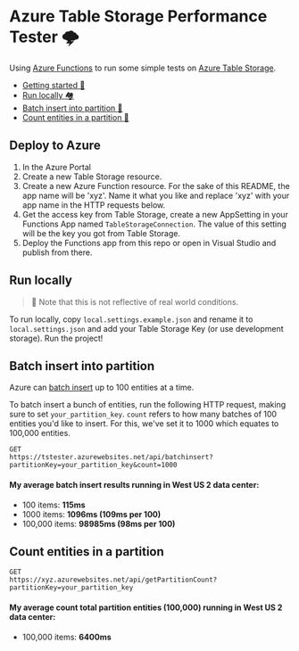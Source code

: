 # Azure Table Storage Performance Tester :cloud_with_lightning:

Using [Azure Functions](https://docs.microsoft.com/en-us/azure/azure-functions/) to run some simple tests on [Azure Table Storage](https://docs.microsoft.com/en-us/azure/cosmos-db/table-storage-how-to-use-dotnet).

- [Getting started :runner:](#getting-started)
- [Run locally :houses:](#run-locally)
- [Batch insert into partition :incoming_envelope:](#batch-insert-into-partition)
- [Count entities in a partition :1234:](#count-entities-in-a-partition)

## Deploy to Azure

1. In the Azure Portal
2. Create a new Table Storage resource.
3. Create a new Azure Function resource. For the sake of this README, the app name will be 'xyz'. Name it what you like and replace 'xyz' with your app name in the HTTP requests below.
4. Get the access key from Table Storage, create a new AppSetting in your Functions App named `TableStorageConnection`. The value of this setting will be the key you got from Table Storage.
5. Deploy the Functions app from this repo or open in Visual Studio and publish from there.

## Run locally

> :information_desk_person: Note that this is not reflective of real world conditions.

To run locally, copy `local.settings.example.json` and rename it to `local.settings.json` and add your Table Storage Key (or use development storage). Run the project!

## Batch insert into partition

Azure can [batch insert](https://docs.microsoft.com/en-us/azure/cosmos-db/table-storage-how-to-use-dotnet#insert-a-batch-of-entities) up to 100 entities at a time.

To batch insert a bunch of entities, run the following HTTP request, making sure to set `your_partition_key`. `count` refers to how many batches of 100 entities you'd like to insert. For this, we've set it to 1000 which equates to 100,000 entities.

```
GET
https://tstester.azurewebsites.net/api/batchinsert?partitionKey=your_partition_key&count=1000
```

#### My average batch insert results running in West US 2 data center:

- 100 items: **115ms**
- 1000 items: **1096ms (109ms per 100)**
- 100,000 items: **98985ms (98ms per 100)**

## Count entities in a partition

```
GET
https://xyz.azurewebsites.net/api/getPartitionCount?partitionKey=your_partition_key
```

#### My average count total partition entities (100,000) running in West US 2 data center:

- 100,000 items: **6400ms**
